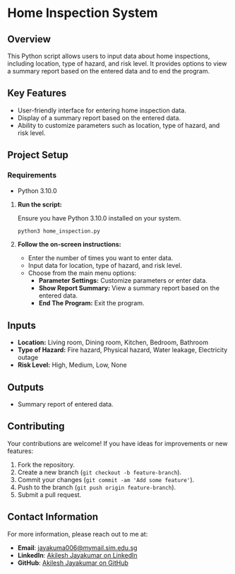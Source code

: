 # Home Inspection System

## Overview

This Python script allows users to input data about home inspections, including location, type of hazard, and risk level. It provides options to view a summary report based on the entered data and to end the program.

## Key Features

- User-friendly interface for entering home inspection data.
- Display of a summary report based on the entered data.
- Ability to customize parameters such as location, type of hazard, and risk level.

## Project Setup

### Requirements

- Python 3.10.0

1. **Run the script:**

    Ensure you have Python 3.10.0 installed on your system.

    ```bash
    python3 home_inspection.py
    ```

2. **Follow the on-screen instructions:**

    - Enter the number of times you want to enter data.
    - Input data for location, type of hazard, and risk level.
    - Choose from the main menu options:
        - **Parameter Settings:** Customize parameters or enter data.
        - **Show Report Summary:** View a summary report based on the entered data.
        - **End The Program:** Exit the program.

## Inputs

- **Location:** Living room, Dining room, Kitchen, Bedroom, Bathroom
- **Type of Hazard:** Fire hazard, Physical hazard, Water leakage, Electricity outage
- **Risk Level:** High, Medium, Low, None

## Outputs

- Summary report of entered data.

## Contributing

Your contributions are welcome! If you have ideas for improvements or new features:

1. Fork the repository.
2. Create a new branch (`git checkout -b feature-branch`).
3. Commit your changes (`git commit -am 'Add some feature'`).
4. Push to the branch (`git push origin feature-branch`).
5. Submit a pull request.

## Contact Information

For more information, please reach out to me at:

- **Email**: jayakuma006@mymail.sim.edu.sg
- **LinkedIn**: [Akilesh Jayakumar on LinkedIn](https://www.linkedin.com/in/akileshjayakumar/)
- **GitHub**: [Akilesh Jayakumar on GitHub](https://github.com/akileshjayakumar)
